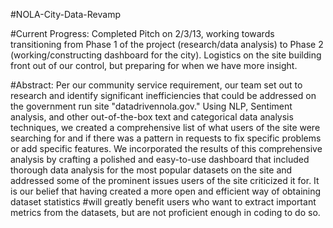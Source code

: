 #NOLA-City-Data-Revamp

#Current Progress: 
Completed Pitch on 2/3/13, working towards transitioning from Phase 1 of the project (research/data analysis) to Phase 2 (working/constructing dashboard for the city). Logistics on the site building front out of our control, but preparing for when we have more insight.

#Abstract:
Per our community service requirement, our team set out to research and identify significant inefficiencies that could be addressed on the government run site "datadrivennola.gov." Using NLP, Sentiment analysis, and other out-of-the-box text and categorical data analysis techniques, we created a comprehensive list of what users of the site were searching for and if there was a pattern in requests to fix specific problems or add specific features. We incorporated the results of this comprehensive analysis by crafting a polished and easy-to-use dashboard that included thorough data analysis for the most popular datasets on the site and addressed some of the prominent issues users of the site criticized it for. It is our belief that having created a more open and efficient way of obtaining dataset statistics #will greatly benefit users who want to extract important metrics from the datasets, but are not proficient enough in coding to do so.
